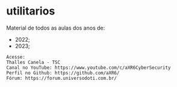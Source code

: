 # utilitarios
Material de todos as aulas dos anos de:
 - 2022;
 - 2023;
```
Acesse:
Thalles Canela - TSC
Canal no YouTube: https://www.youtube.com/c/aXR6CyberSecurity
Perfil no Github: https://github.com/aXR6/
Fórum: https://forum.universodoti.com.br/
```